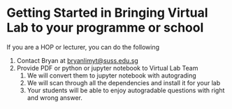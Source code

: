 # Getting Started in Bringing Virtual Lab to your programme or school

If you are a HOP or lecturer, you can do the following

1. Contact Bryan at bryanlimyt@suss.edu.sg
2. Provide PDF or python or jupyter notebook to Virtual Lab Team
   1. We will convert them to jupyter notebook with autograding
   2. We will scan through all the dependencies and install it for your lab
   3. Your students will be able to enjoy autogradable questions with right and wrong answer. 